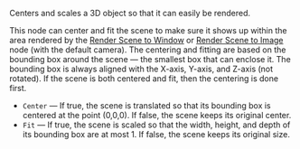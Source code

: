 Centers and scales a 3D object so that it can easily be rendered.

This node can center and fit the scene to make sure it shows up within the area rendered by the [Render Scene to Window](vuo-node://vuo.scene.render.window2) or [Render Scene to Image](vuo-node://vuo.scene.render.image2) node (with the default camera). The centering and fitting are based on the bounding box around the scene — the smallest box that can enclose it. The bounding box is always aligned with the X-axis, Y-axis, and Z-axis (not rotated). If the scene is both centered and fit, then the centering is done first.

   - `Center` — If true, the scene is translated so that its bounding box is centered at the point (0,0,0). If false, the scene keeps its original center.
   - `Fit` — If true, the scene is scaled so that the width, height, and depth of its bounding box are at most 1. If false, the scene keeps its original size.
